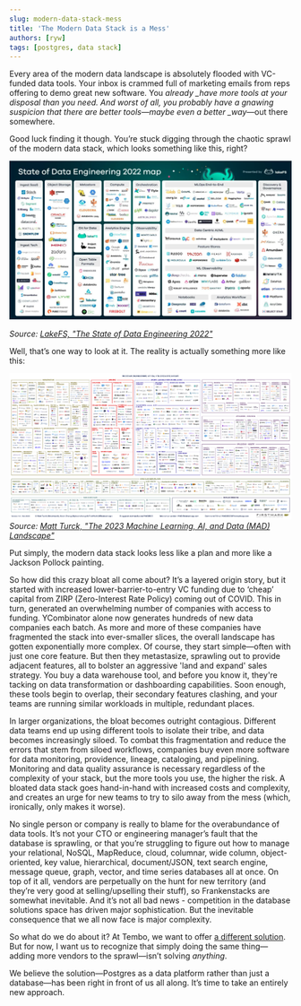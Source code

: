 ```yaml
---
slug: modern-data-stack-mess
title: 'The Modern Data Stack is a Mess'
authors: [ryw]
tags: [postgres, data stack]
---
```


Every area of the modern data landscape is absolutely flooded with VC-funded data tools. Your inbox is crammed full of marketing emails from reps offering to demo great new software. You _already \_have more tools at your disposal than you need. And worst of all, you probably have a gnawing suspicion that there are better tools—maybe even a better \_way_—out there somewhere.

Good luck finding it though. You’re stuck digging through the chaotic sprawl of the modern data stack, which looks something like this, right?

![map1](./map1.png)

_Source: [LakeFS, "The State of Data Engineering 2022"](https://lakefs.io/blog/the-state-of-data-engineering-2022/)_

Well, that’s one way to look at it. The reality is actually something more like this:

![mad2023](./mad2023.png)
_Source: [Matt Turck, "The 2023 Machine Learning, AI, and Data (MAD) Landscape"](https://mattturck.com/landscape/mad2023.pdf)_

Put simply, the modern data stack looks less like a plan and more like a Jackson Pollock painting.

So how did this crazy bloat all come about? It’s a layered origin story, but it started with increased lower-barrier-to-entry VC funding due to ‘cheap’ capital from ZIRP (Zero-Interest Rate Policy) coming out of COVID. This in turn, generated an overwhelming number of companies with access to funding. YCombinator alone now generates hundreds of new data companies each batch. As more and more of these companies have fragmented the stack into ever-smaller slices, the overall landscape has gotten exponentially more complex. Of course, they start simple—often with just one core feature. But then they metastasize, sprawling out to provide adjacent features, all to bolster an aggressive 'land and expand' sales strategy. You buy a data warehouse tool, and before you know it, they're tacking on data transformation or dashboarding capabilities. Soon enough, these tools begin to overlap, their secondary features clashing, and your teams are running similar workloads in multiple, redundant places.

In larger organizations, the bloat becomes outright contagious. Different data teams end up using different tools to isolate their tribe, and data becomes increasingly siloed. To combat this fragmentation and reduce the errors that stem from siloed workflows, companies buy even more software for data monitoring, providence, lineage, cataloging, and pipelining. Monitoring and data quality assurance is necessary regardless of the complexity of your stack, but the more tools you use, the higher the risk. A bloated data stack goes hand-in-hand with increased costs and complexity, and creates an urge for new teams to try to silo away from the mess (which, ironically, only makes it worse).

No single person or company is really to blame for the overabundance of data tools. It’s not your CTO or engineering manager’s fault that the database is sprawling, or that you’re struggling to figure out how to manage your relational, NoSQL, MapReduce, cloud, columnar, wide column, object-oriented, key value, hierarchical, document/JSON, text search engine, message queue, graph, vector, and time series databases all at once. On top of it all, vendors are perpetually on the hunt for new territory (and they’re very good at selling/upselling their stuff), so Frankenstacks are somewhat inevitable. And it’s not all bad news - competition in the database solutions space has driven major sophistication. But the inevitable consequence that we all now face is major complexity.

So what do we do about it? At Tembo, we want to offer [a different solution](https://tembo.io/blog/tembo-manifesto). But for now, I want us to recognize that simply doing the same thing—adding more vendors to the sprawl—isn’t solving _anything_.

We believe the solution—Postgres as a data platform rather than just a database—has been right in front of us all along. It’s time to take an entirely new approach.

